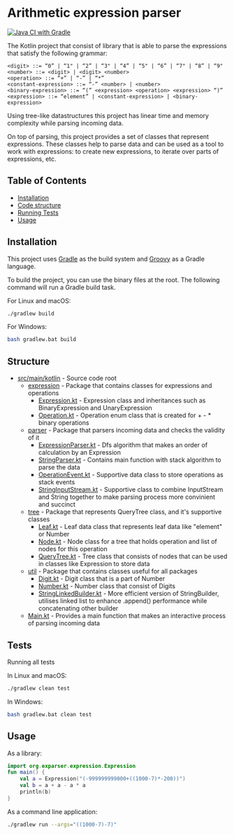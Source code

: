 # Arithmetic expression parser

[![Java CI with Gradle](https://github.com/Poimidorka/KeymapAssessment/actions/workflows/gradle.yml/badge.svg)](https://github.com/Poimidorka/KeymapAssessment/actions/workflows/gradle.yml)

The Kotlin project that consist of library that is able to parse the expressions
that satisfy the following grammar:

```pseudo
<digit> ::= “0” | “1" | “2” | “3" | “4” | “5" | “6” | “7" | “8” | “9"
<number> ::= <digit> | <digit> <number>
<operation> ::= “+” | “-” | “*”
<constant-expression> ::= “-” <number> | <number>
<binary-expression> ::= “(” <expression> <operation> <expression> “)”
<expression> ::= “element” | <constant-expression> | <binary-expression>
```

Using tree-like datastructures this project has linear time and memory complexity while parsing incoming data.

On top of parsing, this project provides a set of classes that represent expressions. 
These classes help to parse data and can be used as a tool to work with expressions: to create new expressions, 
to iterate over parts of expressions, etc.


## Table of Contents

- [Installation](#installation)
- [Code structure](#Structure)
- [Running Tests](#tests)
- [Usage](#usage)


## Installation

This project uses [Gradle](https://gradle.org) as the build system and [Groovy](https://groovy-lang.org) as a Gradle language.

To build the project, you can use the binary files at the root.
The following command will run a Gradle build task.

For Linux and macOS:
```bash
./gradlew build
```

For Windows:
```bash
bash gradlew.bat build
```

## Structure

- [src/main/kotlin](src/main/kotlin) - Source code root
  - [expression](src/main/kotlin/expression) - Package that contains classes for expressions and operations
    - [Expression.kt](src/main/kotlin/expression/Expression.kt) - Expression class and inheritances such as BinaryExpression and UnaryExpression
    - [Operation.kt](src/main/kotlin/expression/Operation.kt) - Operation enum class that is created for + - * binary operations
  - [parser](src/main/kotlin/parser) - Package that parsers incoming data and checks the validity of it
    - [ExpressionParser.kt](src/main/kotlin/parser/ExpressionParser.kt) - Dfs algorithm that makes an order of calculation by an Expression
    - [StringParser.kt](src/main/kotlin/parser/StringParser.kt) - Contains main function with stack algorithm to parse the data
    - [OperationEvent.kt](src/main/kotlin/parser/OperationEvent.kt) - Supportive data class to store operations as stack events 
    - [StringInputStream.kt](src/main/kotlin/parser/StringInputStream.kt) - Supportive class to combine InputStream and String together to make parsing process more convinient and succinct
  - [tree](src/main/kotlin/tree) - Package that represents QueryTree class, and it's supportive classes
    - [Leaf.kt](src/main/kotlin/tree/Leaf.kt) - Leaf data class that represents leaf data like "element" or Number
    - [Node.kt](src/main/kotlin/tree/Node.kt) - Node class for a tree that holds operation and list of nodes for this operation
    - [QueryTree.kt](src/main/kotlin/tree/QueryTree.kt) - Tree class that consists of nodes that can be used in classes like Expression to store data
  - [util](src/main/kotlin/util) - Package that contains classes useful for all packages
    - [Digit.kt](src/main/kotlin/util/Digit.kt) - Digit class that is a part of Number
    - [Number.kt](src/main/kotlin/util/Number.kt) - Number class that consist of Digits
    - [StringLinkedBuilder.kt](src/main/kotlin/util/StringLinkedBuilder.kt) - More efficient version of StringBuilder, utilises linked list to enhance .append() performance while concatenating other builder 
  - [Main.kt](src/main/kotlin/Main.kt) - Provides a main function that makes an interactive process of parsing incoming data
## Tests

Running all tests

In Linux and macOS:
```bash
./gradlew clean test
```

In Windows:
```bash
bash gradlew.bat clean test
```

## Usage

As a library:
```kotlin
import org.exparser.expression.Expression
fun main() {
    val a = Expression("(-999999999000+((1000-7)*-200))")
    val b = a + a - a * a
    println(b)
}
```

As a command line application:
```bash
./gradlew run --args="((1000-7)-7)"
```